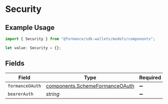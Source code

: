 # Security

## Example Usage

```typescript
import { Security } from "@formance/sdk-wallets/models/components";

let value: Security = {};
```

## Fields

| Field                                                                            | Type                                                                             | Required                                                                         | Description                                                                      |
| -------------------------------------------------------------------------------- | -------------------------------------------------------------------------------- | -------------------------------------------------------------------------------- | -------------------------------------------------------------------------------- |
| `formanceOAuth`                                                                  | [components.SchemeFormanceOAuth](../../models/components/schemeformanceoauth.md) | :heavy_minus_sign:                                                               | N/A                                                                              |
| `bearerAuth`                                                                     | *string*                                                                         | :heavy_minus_sign:                                                               | N/A                                                                              |